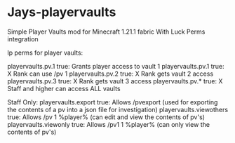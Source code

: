 # Jays-playervaults
 Simple Player Vaults mod for Minecraft 1.21.1 fabric With Luck Perms integration

 lp perms for player vaults:

playervaults.pv.1 true:	Grants player access to vault 1
playervaults.pv.1 true:	X Rank can use /pv 1
playervaults.pv.2 true:	X Rank gets vault 2 access
playervaults.pv.3 true:	X Rank gets vault 3 access
playervaults.pv.* true:	X Staff and higher can access ALL vaults

Staff Only:
playervaults.export true: Allows /pvexport (used for exporting the contents of a pv into a json file for investigation)
playervaults.viewothers true: Allows /pv 1 %player% (can edit and view the contents of pv's)
playervaults.viewonly true: Allows /pv1 1 %player% (can only view the contents of pv's)


